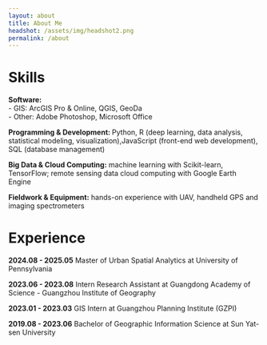 ```yaml
---
layout: about
title: About Me
headshot: /assets/img/headshot2.png
permalink: /about
---
```


<!--This is a personal portfolio theme that I built from the ground up, using the [DevTips Starter Kit](http://devtipsstarterkit.com/) as a foundation for starting, and following closely the amazing tutorial by [Travis Neilson over at DevTips](https://www.youtube.com/watch?v=T6jKLsxbFg4&list=PL0CB3OvPhDA_STygmp3sDenx3UpdOMk7P). You can [check out the demo](lenpaul.github.io/portfolio-jekyll-theme/), and [fork the repository](https://github.com/LeNPaul/portfolio-jekyll-theme/fork), to get started.-->
# Skills

<strong>Software: </strong><br>
    - GIS: ArcGIS Pro & Online, QGIS, GeoDa<br>
    - Other: Adobe Photoshop, Microsoft Office

<strong>Programming & Development: </strong>Python, R (deep learning, data analysis, statistical modeling, visualization),JavaScript (front-end web development), SQL (database management)

<strong>Big Data & Cloud Computing:</strong> machine learning with Scikit-learn, TensorFlow; remote sensing data cloud computing with Google Earth Engine

<strong>Fieldwork & Equipment:</strong> hands-on experience with UAV, handheld GPS and imaging spectrometers

# Experience

<strong>2024.08 - 2025.05</strong>  Master of Urban Spatial Analytics at University of Pennsylvania

<strong>2023.06 - 2023.08</strong> Intern Research Assistant at Guangdong Academy of Science - Guangzhou Institute of Geography

<strong>2023.01 - 2023.03</strong> GIS Intern at Guangzhou Planning Institute (GZPI)

<strong>2019.08 - 2023.06</strong>  Bachelor of Geographic Information Science at Sun Yat-sen University


